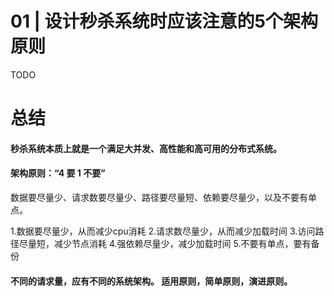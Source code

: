 # 01 | 设计秒杀系统时应该注意的5个架构原则


TODO

# 总结

#### 秒杀系统本质上就是一个满足大并发、高性能和高可用的分布式系统。 

#### 架构原则：“4 要 1 不要”

数据要尽量少、请求数要尽量少、路径要尽量短、依赖要尽量少，以及不要有单点。

1.数据要尽量少，从而减少cpu消耗
2.请求数尽量少，从而减少加载时间
3.访问路径尽量短，减少节点消耗
4.强依赖尽量少，减少加载时间
5.不要有单点，要有备份


#### 不同的请求量，应有不同的系统架构。 适用原则，简单原则，演进原则。
